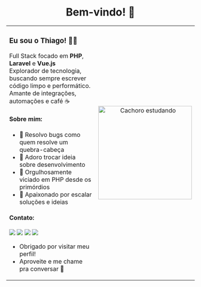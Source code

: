 <h1 align="center">Bem-vindo! 👋</h1>

<table>
  <tr>
    <td>

### Eu sou o Thiago! 🧑‍💻

Full Stack focado em **PHP**, **Laravel** e **Vue.js**  
Explorador de tecnologia, buscando sempre escrever código limpo e performático.  
Amante de integrações, automações e café ☕  

#### Sobre mim:
- 🔧 Resolvo bugs como quem resolve um quebra-cabeça
- 💬 Adoro trocar ideia sobre desenvolvimento
- 🐘 Orgulhosamente viciado em PHP desde os primórdios
- 🚀 Apaixonado por escalar soluções e ideias

#### Contato:
<a href="https://github.com/ThLuz"><img src="https://img.shields.io/badge/GitHub-000?style=for-the-badge&logo=github&logoColor=white" /></a>
<a href="https://www.linkedin.com/in/seu-linkedin"><img src="https://img.shields.io/badge/LinkedIn-0077B5?style=for-the-badge&logo=linkedin&logoColor=white"/></a>
<a href="https://wa.me/seu-numero"><img src="https://img.shields.io/badge/WhatsApp-25D366?style=for-the-badge&logo=whatsapp&logoColor=white"/></a>
<a href="mailto:seu-email@gmail.com"><img src="https://img.shields.io/badge/Gmail-D14836?style=for-the-badge&logo=gmail&logoColor=white"/></a>

- Obrigado por visitar meu perfil!  
- Aproveite e me chame pra conversar 🚀

</td>
    <td align="center">
      <img src="https://media0.giphy.com/media/v1.Y2lkPTc5MGI3NjExcGozdGlnNHBkMTltb2U2d3hiZDBham1pOGxsYzMxZ3hzNHNtNHB5MiZlcD12MV9pbnRlcm5hbF9naWZfYnlfaWQmY3Q9Zw/1kkxWqT5nvLXupUTwK/giphy.gif" width="250px" alt="Cachoro estudando" />
    </td>
  </tr>
</table>
